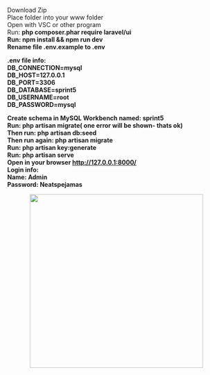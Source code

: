 Download Zip<br />
Place folder into your www folder<br />
Open with VSC or other program<br />
Run:  <b>php composer.phar require laravel/ui <br /><b>
Run: <b>npm install && npm run dev<br /><b>
Rename file .env.example to .env<br />

.env file info:<br />
DB_CONNECTION=mysql<br />
DB_HOST=127.0.0.1<br />
DB_PORT=3306<br />
DB_DATABASE=sprint5<br />
DB_USERNAME=root<br />
DB_PASSWORD=mysql<br />

Create schema in MySQL Workbench named: sprint5<br />
Run:<b> php artisan migrate<b>( one error will be shown- thats ok)<br />
Then run:<b> php artisan db:seed<br /><b>
Then run again:<b> php artisan migrate<br /><b>
Run: <b>php artisan key:generate<br /><b>
Run: <b>php artisan serve<br /><b>
Open in your browser  http://127.0.0.1:8000/<br />
Login info:<br />
Name: Admin	<br />
Password: Neatspejamas<br />




<p align="center"><a href="https://laravel.com" target="_blank"><img src="https://raw.githubusercontent.com/laravel/art/master/logo-lockup/5%20SVG/2%20CMYK/1%20Full%20Color/laravel-logolockup-cmyk-red.svg" width="400"></a></p>


